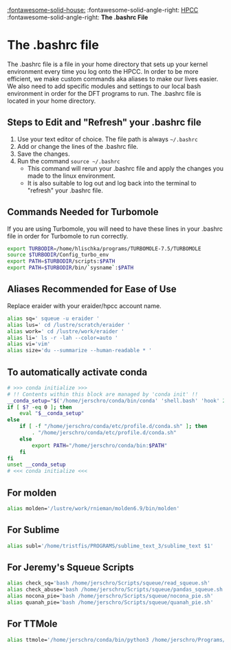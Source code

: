 [:fontawesome-solid-house:](../index.md) :fontawesome-solid-angle-right: [HPCC](index.md) :fontawesome-solid-angle-right: **The .bashrc File**
# The .bashrc file

The .bashrc file is a file in your home directory that sets up your kernel environment every time you log onto the HPCC.
In order to be more efficient, we make custom commands aka aliases to make our lives easier.
We also need to add specific modules and settings to our local bash environment in order for the DFT programs to run.
The .bashrc file is located in your home directory.

## Steps to Edit and "Refresh" your .bashrc file

1. Use your text editor of choice. The file path is always `~/.bashrc`
2. Add or change the lines of the .bashrc file.
3. Save the changes.
4. Run the command `source ~/.bashrc` 
    * This command will rerun your .bashrc file and apply the changes you made to the linux environment.
    * It is also suitable to log out and log back into the terminal to "refresh" your .bashrc file.

## Commands Needed for Turbomole

If you are using Turbomole, you will need to have these lines in your .bashrc file in order for Turbomole to run correctly.

``` bash
export TURBODIR=/home/hlischka/programs/TURBOMOLE-7.5/TURBOMOLE
source $TURBODIR/Config_turbo_env
export PATH=$TURBODIR/scripts:$PATH
export PATH=$TURBODIR/bin/`sysname`:$PATH

``` 

## Aliases Recommended for Ease of Use

Replace eraider with your eraider/hpcc account name.

``` bash
alias sq=' squeue -u eraider '
alias lus=' cd /lustre/scratch/eraider '
alias work=' cd /lustre/work/eraider '
alias li=' ls -r -lah --color=auto '
alias vi='vim'
alias size='du --summarize --human-readable * '

```

## To automatically activate conda

``` bash
# >>> conda initialize >>>
# !! Contents within this block are managed by 'conda init' !!
__conda_setup="$('/home/jerschro/conda/bin/conda' 'shell.bash' 'hook' 2> /dev/null)"
if [ $? -eq 0 ]; then
    eval "$__conda_setup"
else
    if [ -f "/home/jerschro/conda/etc/profile.d/conda.sh" ]; then
        . "/home/jerschro/conda/etc/profile.d/conda.sh"
    else
        export PATH="/home/jerschro/conda/bin:$PATH"
    fi
fi
unset __conda_setup
# <<< conda initialize <<<

```

## For molden

``` bash
alias molden='/lustre/work/rnieman/molden6.9/bin/molden'

```

## For Sublime

``` bash
alias subl='/home/tristfis/PROGRAMS/sublime_text_3/sublime_text $1'

```

## For Jeremy's Squeue Scripts

``` bash
alias check_sq='bash /home/jerschro/Scripts/squeue/read_squeue.sh'
alias check_abuse='bash /home/jerschro/Scripts/squeue/pandas_squeue.sh'
alias nocona_pie='bash /home/jerschro/Scripts/squeue/nocona_pie.sh'
alias quanah_pie='bash /home/jerschro/Scripts/squeue/quanah_pie.sh'

```

## For TTMole

``` bash
alias ttmole='/home/jerschro/conda/bin/python3 /home/jerschro/Programs/TTMolE/main.py'

```

